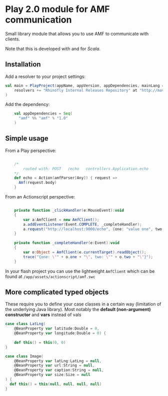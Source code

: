 Play 2.0 module for AMF communication
=====================================

Small library module that allows you to use AMF to communicate with clients.

Note that this is developed with and for *Scala*.

Installation
------------

Add a resolver to your project settings:

``` scala
val main = PlayProject(appName, appVersion, appDependencies, mainLang = SCALA).settings(
    resolvers += "Rhinofly Internal Releases Repository" at "http://maven-repository.rhinofly.net:8081/artifactory/libs-releases-local"
)
```

Add the dependency:

``` scala
	val appDependencies = Seq(
      "amf" %% "amf" % "1.0"
    )
```


Simple usage 
------------

From a Play perspective:

``` scala

	/* 
		routed with: POST   /echo   controllers.Application.echo
	*/
	def echo = Action(amfParser[Any]) { request =>
	  Amf(request.body)
	}

```

From an Actionscript perspective:

``` actionscript

	private function _clickHandler(e:MouseEvent):void
	{
		var a:AmfClient = new AmfClient();
		a.addEventListener(Event.COMPLETE, _completeHandler);
		a.request("http://localhost:9000/echo", {one: "value one", two: "value two"});
	}
	
	private function _completeHandler(e:Event):void
	{
		var o:Object = AmfClient(e.currentTarget).readObject();
		trace("{one: \"" + o.one + "\", two: \"" + o.two + "\"}"); 
	}

```

In your flash project you can use the lightweight `AmfClient` which can be found at `/app/assets/actionscript/amf.swc`

More complicated typed objects
------------------------------

These require you to define your case classes in a certain way (limitation of the underlying Java library). 
Most notably the **default (non-argument) constructor** and **vars** instead of vals

``` scala
case class LatLng(
    @BeanProperty var latitude:Double = 0, 
    @BeanProperty var longitude:Double = 0) {
  
	def this() = this(0, 0)
}

case class Image(
    @BeanProperty var latLng:LatLng = null,
    @BeanProperty var url:String = null,
    @BeanProperty var caption:String = null,
    @BeanProperty var size:Size = null
) {
  def this() = this(null, null, null, null)
}
```